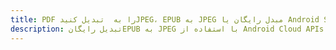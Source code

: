 ---title: PDF را به  تبدیل کنیدJPEG، EPUB به JPEG مبدل رایگان یا Android SDKdescription: تبدیل رایگانEPUB به JPEG با استفاده از Android Cloud APIs & SDK همچنین اسناد PDF را در Cloud ایجاد، ویرایش و رندر کنید.---